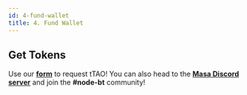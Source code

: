 ```yaml
---
id: 4-fund-wallet
title: 4. Fund Wallet
---
```


## Get Tokens

Use our **[form](https://forms.gle/ac6CFscdTQz1NNJo7)** to request tTAO! You can also head to the **[Masa Discord server](https://discord.gg/HyHGaKhaKs)** and join the **#node-bt** community!
